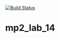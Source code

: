 [![Build Status](https://travis-ci.org/CYChack/mp2_lab_14.svg?branch=main)](https://travis-ci.org/CYChack/mp2_lab_14)
# mp2_lab_14
